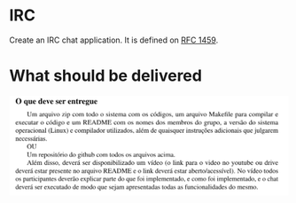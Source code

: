 # IRC
Create an IRC chat application. It is defined on [RFC 1459](https://datatracker.ietf.org/doc/html/rfc1459).
# What should be delivered
![What should be delivered](/especification/what_to_deliver.png)
